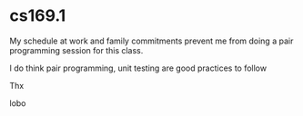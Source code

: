 cs169.1
=======

My schedule at work and family commitments prevent me from doing a pair programming session for this class.

I do think pair programming, unit testing are good practices to follow

Thx

lobo
